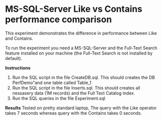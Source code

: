 # MS-SQL-Server Like vs Contains performance comparison

This experiment demonstrates the difference in performance between Like and Contains.

To run the experiment you need a MS-SQL-Server and the Full-Text Search feature installed on your machine (the Full-Text Search is not installed by default).

**Instructions**
1) Run the SQL script in the file CreateDB.sql. This should creates the DB PerfDemo"and one table called Table_1
2) Run the SQL script in the file Inserts.sql. This should creates all nessasery data (1M records) and the Full Text Catalog index.
3) Run the SQL queries in the file Experiment.sql

**Results**
Tested on pretty standard laptop, The query with the Like operator takes 7 seconds whereas query with the Contains takes 0 seconds. 


